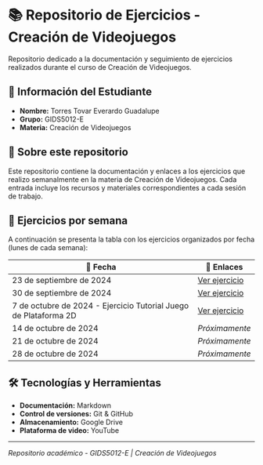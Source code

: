 # 📚 Repositorio de Ejercicios - Creación de Videojuegos

Repositorio dedicado a la documentación y seguimiento de ejercicios realizados durante el curso de Creación de Videojuegos.

## 👤 Información del Estudiante

- **Nombre:** Torres Tovar Everardo Guadalupe
- **Grupo:** GIDS5012-E
- **Materia:** Creación de Videojuegos

## 🎯 Sobre este repositorio

Este repositorio contiene la documentación y enlaces a los ejercicios que realizo semanalmente en la materia de Creación de Videojuegos. Cada entrada incluye los recursos y materiales correspondientes a cada sesión de trabajo.

## 📅 Ejercicios por semana

A continuación se presenta la tabla con los ejercicios organizados por fecha (lunes de cada semana):

| 📆 Fecha | 🔗 Enlaces |
|----------|-----------|
| 23 de septiembre de 2024 | [Ver ejercicio](https://drive.google.com/drive/folders/1RNzAIJK0QPo333khY03vPZNgCOC-XaGB) |
| 30 de septiembre de 2024 | [Ver ejercicio](https://www.youtube.com/watch?v=RCKogZqlgDk) |
| 7 de octubre de 2024 - Ejercicio Tutorial Juego de Plataforma 2D | [Ver ejercicio](https://docs.google.com/document/d/1GnL9nt8NyoojIi4_5g2_xqPNVlyQNqbK/edit) |
| 14 de octubre de 2024 | _Próximamente_ |
| 21 de octubre de 2024 | _Próximamente_ |
| 28 de octubre de 2024 | _Próximamente_ |

## 🛠️ Tecnologías y Herramientas

- **Documentación:** Markdown
- **Control de versiones:** Git & GitHub
- **Almacenamiento:** Google Drive
- **Plataforma de video:** YouTube

---

*Repositorio académico - GIDS5012-E | Creación de Videojuegos*